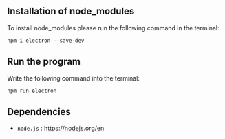 ## Installation of node_modules
To install node_modules please run the following command in the terminal:

`npm i electron --save-dev`

## Run the program
Write the following command into the terminal:

`npm run electron`

## Dependencies
- `node.js` : https://nodejs.org/en

